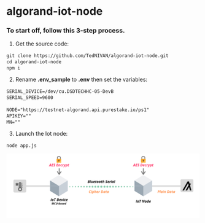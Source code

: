 # algorand-iot-node

### To start off, follow this 3-step process.

1. Get the source code:

```
git clone https://github.com/TedNIVAN/algorand-iot-node.git
cd algorand-iot-node
npm i
```

2. Rename  **.env_sample** to  **.env** then set the variables:

```
SERIAL_DEVICE=/dev/cu.DSDTECHHC-05-DevB
SERIAL_SPEED=9600

NODE="https://testnet-algorand.api.purestake.io/ps1"
APIKEY=""
MN=""
```

3. Launch the Iot node:

```
node app.js
```

![Device Alert](IoT-Device-algo.png)
